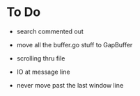 # To Do

* search commented out

* move all the buffer.go stuff to GapBuffer

* scrolling thru file
* IO at message line
* never move past the last window line
